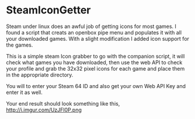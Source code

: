 # SteamIconGetter
Steam under linux does an awful job of getting icons for most games. I found a script that creats an openbox pipe menu and populates it with all your downloaded games. With a slight modification I added icon support for the games.

This is a simple steam Icon grabber to go with the companion script, it will check what games you have downloaded, then use the web API to check your profile and grab the 32x32 pixel icons for each game and place them in the appropriate directory.

You will to enter your Steam 64 ID and also get your own Web API Key and enter it as well. 

Your end result should look something like this,
<img>http://i.imgur.com/UzJFl0P.png</img>

